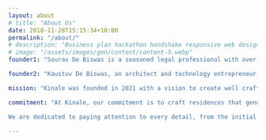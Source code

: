 ```yaml
---
layout: about
# title: "About Us"
date: 2018-11-28T15:15:34+10:00
permalink: "/about/"
# description: "Business plan hackathon handshake responsive web design."
# image: "/assets/images/gen/content/content-5.webp"
founder1: "Sourav De Biswas is a seasoned legal professional with over 19 years of experience. As an M&A lawyer, he has been a Partner at India's premier law firms, Shardul Amarchand Mangaldas and Cyril Amarchand Mangaldas. He regularly advises prominent Indian and international corporations on various aspects of corporate law and corporate governance and has overseen multi-million dollar mergers, acquisitions, joint ventures, and fund-raising initiatives. Sourav's legal expertise and professionalism ensure that Kinale Riverside is built on a solid foundation of compliance, integrity, operational excellence, and best practices."

founder2: "Kaustuv De Biswas, an architect and technology entrepreneur, drives the creative vision of Kinale. Kaustuv has be a design computation consultant with prominent architectural firms around the world, including MVRDV, deCoi, Norman Foster, and Morphosis. His work has been presented at the Rotterdam and Venice Biennale. With a deep expertise in AI and a passion for exploring the intersection of technology and culture, Kaustuv brings a unique perspective to real estate development. He has built companies in the Silicon Valley that blend AI and design, with his last venture being acquired by Rakuten. Kaustuv is a senior TED fellow and graduated from the Massachusetts Institute of Technology as an Inlaks scholar."

mission: "Kinale was founded in 2021 with a vision to create well crafted residential projects that celebrate our connection with nature. We believe that houses should serve as a retreat from the humdrum of life, a place of calm where one can reconnect and rediscover one's self."

commitment: "At Kinale, our commitment is to craft residences that genuinely embody our philosophy of elevating the living experience through thoughtful design, meticulous craftsmanship, and a deep connection with nature.

We are dedicated to paying attention to every detail, from the initial diligence and conceptualization to the final construction and landscaping. Our multidisciplinary team of seasoned professionals works collaboratively to ensure that each aspect of a Kinale home is carefully considered and flawlessly executed."

---
```

